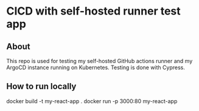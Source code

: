 # CICD with self-hosted runner test app

## About

This repo is used for testing my self-hosted GitHub actions runner and my ArgoCD instance running on Kubernetes. Testing is done with Cypress.

## How to run locally

docker build -t my-react-app .
docker run -p 3000:80 my-react-app
